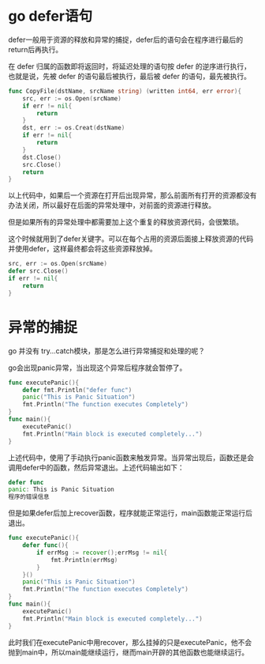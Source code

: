 # go defer语句

defer一般用于资源的释放和异常的捕捉，defer后的语句会在程序进行最后的return后再执行。

在 defer 归属的函数即将返回时，将延迟处理的语句按 defer 的逆序进行执行，也就是说，先被 defer 的语句最后被执行，最后被 defer 的语句，最先被执行。

```go
func CopyFile(dstName, srcName string) (written int64, err error){
	src, err := os.Open(srcName)
	if err != nil{
		return
	}
    dst, err := os.Creat(dstName)
    if err != nil{
        return
    }
    dst.Close()
    src.Close()
    return
}
```

以上代码中，如果后一个资源在打开后出现异常，那么前面所有打开的资源都没有办法关闭，所以最好在后面的异常处理中，对前面的资源进行释放。

但是如果所有的异常处理中都需要加上这个重复的释放资源代码，会很繁琐。

这个时候就用到了defer关键字。可以在每个占用的资源后面接上释放资源的代码并使用defer，这样最终都会将这些资源释放掉。

```go
src, err := os.Open(srcName)
defer src.Close()
if err != nil{
    return
}
```

# 异常的捕捉

go 并没有 try...catch模块，那是怎么进行异常捕捉和处理的呢？

go会出现panic异常，当出现这个异常后程序就会暂停了。

```go
func executePanic(){
	defer fmt.Println("defer func")
	panic("This is Panic Situation")
	fmt.Println("The function executes Completely")
}
func main(){
	executePanic()
	fmt.Println("Main block is executed completely...")
}
```

上述代码中，使用了手动执行panic函数来触发异常。当异常出现后，函数还是会调用defer中的函数，然后异常退出。上述代码输出如下：

```go
defer func
panic: This is Panic Situation 
程序的错误信息
```

但是如果defer后加上recover函数，程序就能正常运行，main函数能正常运行后退出。

```go
func executePanic(){
	defer func(){
		if errMsg := recover();errMsg != nil{
			fmt.Println(errMsg)
		}
	}()
	panic("This is Panic Situation")
	fmt.Println("The function executes Completely")
}
func main(){
	executePanic()
	fmt.Println("Main block is executed completely...")
}
```

此时我们在executePanic中用recover，那么挂掉的只是executePanic，他不会抛到main中，所以main能继续运行，继而main开辟的其他函数也能继续运行。

